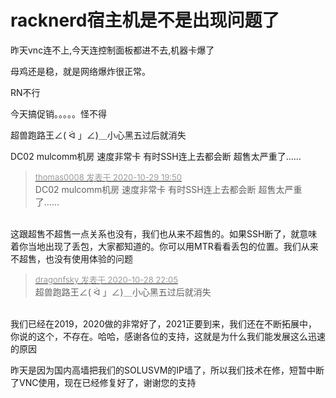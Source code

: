 # racknerd宿主机是不是出现问题了


昨天vnc连不上,今天连控制面板都进不去,机器卡爆了

母鸡还是稳，就是网络爆炸很正常。

RN不行

今天搞促销。。。。。怪不得

超兽跑路王∠( ᐛ 」∠)＿小心黑五过后就消失

DC02 mulcomm机房 速度非常卡 有时SSH连上去都会断 超售太严重了……

<div class="quote"><blockquote><font size="2"><a href="https://www.hostloc.com/forum.php?mod=redirect&amp;goto=findpost&amp;pid=9374427&amp;ptid=759718" target="_blank"><font color="#999999">thomas0008 发表于 2020-10-29 19:50</font></a></font><br />
DC02 mulcomm机房 速度非常卡 有时SSH连上去都会断 超售太严重了……</blockquote></div><br />
这跟超售不超售一点关系也没有，我们也从来不超售的。如果SSH断了，就意味着你当地出现了丢包，大家都知道的。你可以用MTR看看丢包的位置。我们从来不超售，也没有使用体验的问题

<div class="quote"><blockquote><font size="2"><a href="https://www.hostloc.com/forum.php?mod=redirect&amp;goto=findpost&amp;pid=9369085&amp;ptid=759718" target="_blank"><font color="#999999">dragonfsky 发表于 2020-10-28 22:05</font></a></font><br />
超兽跑路王∠( ᐛ 」∠)＿小心黑五过后就消失</blockquote></div><br />
我们已经在2019，2020做的非常好了，2021正要到来，我们还在不断拓展中，你说的这个，不存在。哈哈，感谢各位的支持，这就是为什么我们能发展这么迅速的原因

昨天是因为国内高墙把我们的SOLUSVM的IP墙了，所以我们技术在修，短暂中断了VNC使用，现在已经修复好了，谢谢您的支持
